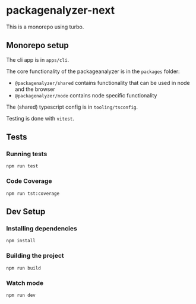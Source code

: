 # packagenalyzer-next

This is a monorepo using turbo.

## Monorepo setup

The cli app is in `apps/cli`.

The core functionality of the packageanalyzer is in the `packages` folder:

-   `@packagenalyzer/shared` contains functionality that can be used in node and the browser
-   `@packagenalyzer/node` contains node specific functionality

The (shared) typescript config is in `tooling/tsconfig`.

Testing is done with `vitest`.

## Tests

### Running tests

`npm run test`

### Code Coverage

`npm run tst:coverage`

## Dev Setup

### Installing dependencies

`npm install`

### Building the project

`npm run build`

### Watch mode

`npm run dev`
